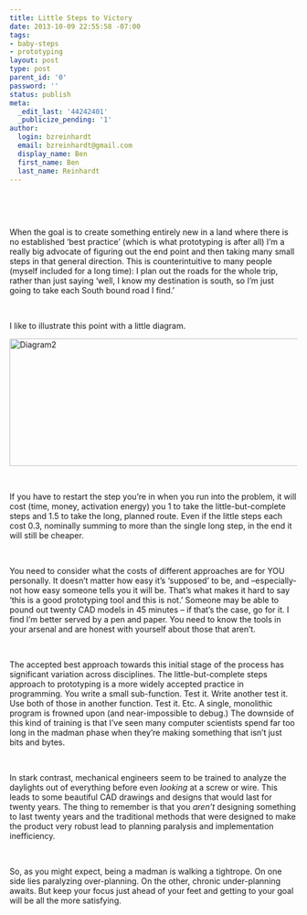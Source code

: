 ```yaml
---
title: Little Steps to Victory
date: 2013-10-09 22:55:58 -07:00
tags:
- baby-steps
- prototyping
layout: post
type: post
parent_id: '0'
password: ''
status: publish
meta:
  _edit_last: '44242401'
  _publicize_pending: '1'
author:
  login: bzreinhardt
  email: bzreinhardt@gmail.com
  display_name: Ben
  first_name: Ben
  last_name: Reinhardt
---
```


<p>&nbsp;</p>
<p>&nbsp;</p>
<p>When the goal is to create something entirely new in a land where there is no established ‘best practice’ (which is what prototyping is after all) I’m a really big advocate of figuring out the end point and then taking many small steps in that general direction. This is counterintuitive to many people (myself included for a long time): I plan out the roads for the whole trip, rather than just saying ‘well, I know my destination is south, so I’m just going to take each South bound road I find.’</p>
<p>&nbsp;</p>
<p>I like to illustrate this point with a little diagram.</p>
<p><a href="http://benjaminreinhardt.files.wordpress.com/2013/10/diagram2.jpg"><img class="alignnone size-large wp-image-754" alt="Diagram2" src="{{ site.baseurl }}/assets/diagram2.jpg?w=584" width="584" height="223" /></a></p>
<p>&nbsp;</p>
<p>If you have to restart the step you’re in when you run into the problem, it will cost (time, money, activation energy) you 1 to take the little-but-complete steps and 1.5 to take the long, planned route. Even if the little steps each cost 0.3, nominally summing to more than the single long step, in the end it will still be cheaper.</p>
<p>&nbsp;</p>
<p>You need to consider what the costs of different approaches are for YOU personally. It doesn’t matter how easy it’s ‘supposed’ to be, and –especially- not how easy someone tells you it will be. That’s what makes it hard to say ‘this is a good prototyping tool and this is not.’ Someone may be able to pound out twenty CAD models in 45 minutes – if that’s the case, go for it. I find I’m better served by a pen and paper. You need to know the tools in your arsenal and are honest with yourself about those that aren’t.</p>
<p>&nbsp;</p>
<p>The accepted best approach towards this initial stage of the process has significant variation across disciplines. The little-but-complete steps approach to prototyping is a more widely accepted practice in programming. You write a small sub-function. Test it. Write another test it. Use both of those in another function. Test it. Etc. A single, monolithic program is frowned upon (and near-impossible to debug.) The downside of this kind of training is that I’ve seen many computer scientists spend far too long in the madman phase when they’re making something that isn’t just bits and bytes.</p>
<p>&nbsp;</p>
<p>In stark contrast, mechanical engineers seem to be trained to analyze the daylights out of everything before even <i>looking</i> at a screw or wire. This leads to some beautiful CAD drawings and designs that would last for twenty years. The thing to remember is that you <i>aren’t</i> designing something to last twenty years and the traditional methods that were designed to make the product very robust lead to planning paralysis and implementation inefficiency.</p>
<p>&nbsp;</p>
<p>So, as you might expect, being a madman is walking a tightrope. On one side lies paralyzing over-planning. On the other, chronic under-planning awaits. But keep your focus just ahead of your feet and getting to your goal will be all the more satisfying.</p>
<p>&nbsp;</p>
